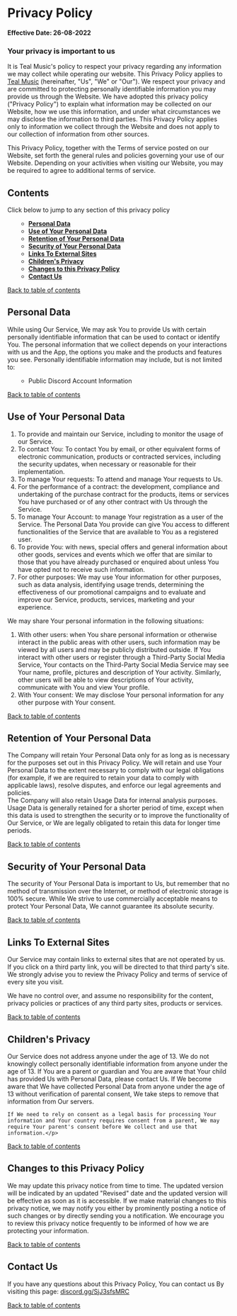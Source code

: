  <h1 class="text-center">Privacy Policy</h1>

<p><strong>Effective Date: 26-08-2022</strong></p>
<h3>Your privacy is important to us</h3>

<p>It is Teal Music's policy to respect your privacy regarding any information we may collect while operating our website. This Privacy Policy applies to <a href="https://top.gg/bot/972795104525975622/invite"> Teal Music</a> (hereinafter, "Us", "We" or "Our"). We respect your privacy and are committed to protecting personally identifiable information you may provide us through the Website. We have adopted this privacy policy ("Privacy Policy") to explain what information may be collected on our Website, how we use this information, and under what circumstances we may disclose the information to third parties. This Privacy Policy applies only to information we collect through the Website and does not apply to our collection of information from other sources.</p>
<p>This Privacy Policy, together with the Terms of service posted on our Website, set forth the general rules and policies governing your use of our Website. Depending on your activities when visiting our Website, you may be required to agree to additional terms of service.</p><h2 id="tableofcontents">Contents</h2>
<p>Click below to jump to any section of this privacy policy</p>
<ol type="1">
    <ul>
    <li><a href="#PersonalData"><strong>Personal Data</strong></a>
</li>
    <li><a href="#UOYPD"><strong>Use of Your Personal Data</strong></a>
</li>
    <li><a href="#ROYPD"><strong>Retention of Your Personal Data</strong></a>
</li>
    <li><a href="#Security"><strong>Security of Your Personal Data</strong></a>
</li>
    <li><a href="#ExternalLinks"><strong>Links To External Sites</strong></a>
</li>
    <li><a href="#CP"><strong>Children's Privacy</strong></a>
</li>
    <li><a href="#CTTPP"><strong>Changes to this Privacy Policy</strong></a>
</li>
    <li><a href="#ContactUs"><strong>Contact Us</strong></a>
</li>
</ul>
</ol>

<p><a href="#tableofcontents">Back to table of contents</a></p><h2 id="PersonalData">Personal Data</h2><p>While using Our Service, We may ask You to provide Us with certain personally identifiable information that can be used to contact or identify You.
    The personal information that we collect depends on your interactions with us and the App, the options you make and the products and features you see. Personally identifiable information may include, but is not limited to:
    <ol><ul><li>Public Discord Account Information</li></ul></ol>
</p>

<p><a href="#tableofcontents">Back to table of contents</a></p><h2 id="UOYPD">Use of Your Personal Data</h2><p><ol>
    <li>To provide and maintain our Service, including to monitor the usage of our Service.</li>
    <li>To contact You: To contact You by email, or other equivalent forms of electronic communication, products or contracted services, including the security updates, when necessary or reasonable for their implementation.</li>
    <li>To manage Your requests: To attend and manage Your requests to Us.</li>
    <li>For the performance of a contract: the development, compliance and undertaking of the purchase contract for the products, items or services You have purchased or of any other contract with Us through the Service.
    <li>To manage Your Account: to manage Your registration as a user of the Service. The Personal Data You provide can give You access to different functionalities of the Service that are available to You as a registered user.</li>
    <li>To provide You: with news, special offers and general information about other goods, services and events which we offer that are similar to those that you have already purchased or enquired about unless You have opted not to receive such information.</li>
    <li>For other purposes: We may use Your information for other purposes, such as data analysis, identifying usage trends, determining the effectiveness of our promotional campaigns and to evaluate and improve our Service, products, services, marketing and your experience.</li>
</ol>
<p>We may share Your personal information in the following situations:
    <ol>
        <li>With other users: when You share personal information or otherwise interact in the public areas with other users, such information may be viewed by all users and may be publicly distributed outside. If You interact with other users or register through a Third-Party Social Media Service, Your contacts on the Third-Party Social Media Service may see Your name, profile, pictures and description of Your activity. Similarly, other users will be able to view descriptions of Your activity, communicate with You and view Your profile.</li>
        <li>With Your consent: We may disclose Your personal information for any other purpose with Your consent.</li>
    </ol>
</p>
</p>

<p><a href="#tableofcontents">Back to table of contents</a></p><h2 id="ROYPD">Retention of Your Personal Data</h2><p>The Company will retain Your Personal Data only for as long as is necessary for the purposes set out in this Privacy Policy. We will retain and use Your Personal Data to the extent necessary to comply with our legal obligations (for example, if we are required to retain your data to comply with applicable laws), resolve disputes, and enforce our legal agreements and policies.<br>The Company will also retain Usage Data for internal analysis purposes. Usage Data is generally retained for a shorter period of time, except when this data is used to strengthen the security or to improve the functionality of Our Service, or We are legally obligated to retain this data for longer time periods.</p>

<p><a href="#tableofcontents">Back to table of contents</a></p><h2 id="Security">Security of Your Personal Data</h2><p>The security of Your Personal Data is important to Us, but remember that no method of transmission over the Internet, or method of electronic storage is 100% secure. While We strive to use commercially acceptable means to protect Your Personal Data, We cannot guarantee its absolute security.</p>

<p><a href="#tableofcontents">Back to table of contents</a></p><h2 id="ExternalLinks">Links To External Sites</h2><p>Our Service may contain links to external sites that are not operated by us. If you click on a third party link, you will be directed to that third party's site. We strongly advise you to review the Privacy Policy and terms of service of every site you visit.</p>
<p>We have no control over, and assume no responsibility for the content, privacy policies or practices of any third party sites, products or services.</p>

<p><a href="#tableofcontents">Back to table of contents</a></p><h2 id="CP">Children's Privacy</h2><p>Our Service does not address anyone under the age of 13. We do not knowingly collect personally identifiable information from anyone under the age of 13. If You are a parent or guardian and You are aware that Your child has provided Us with Personal Data, please contact Us. If We become aware that We have collected Personal Data from anyone under the age of 13 without verification of parental consent, We take steps to remove that information from Our servers.

    If We need to rely on consent as a legal basis for processing Your information and Your country requires consent from a parent, We may require Your parent's consent before We collect and use that information.</p>

<p><a href="#tableofcontents">Back to table of contents</a></p><h2 id="CTTPP">Changes to this Privacy Policy</h2><p>We may update this privacy notice from time to time. The updated version will be indicated by an updated "Revised" date and the updated version will be effective as soon as it is accessible. If we make material changes to this privacy notice, we may notify you either by prominently posting a notice of such changes or by directly sending you a notification. We encourage you to review this privacy notice frequently to be informed of how we are protecting your information.</p>

<p><a href="#tableofcontents">Back to table of contents</a></p><h2 id="ContactUs">Contact Us</h2><p>If you have any questions about this Privacy Policy, You can contact us By visiting this page: <a href="https://discord.gg/SjJ3sfsMRC">discord.gg/SjJ3sfsMRC</a></p>

<p><a href="#tableofcontents">Back to table of contents</a></p>            
